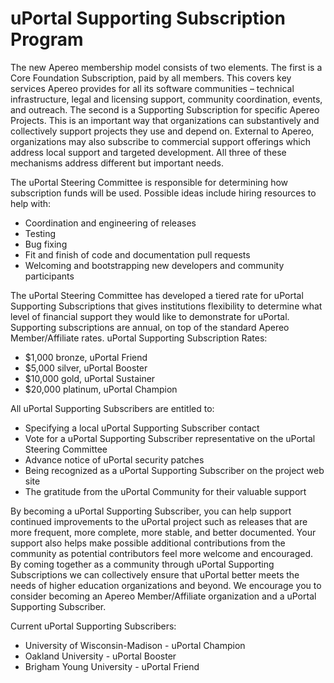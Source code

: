 # uPortal Supporting Subscription Program

The new Apereo membership model consists of two elements. The first is a Core Foundation Subscription, paid by all members. This covers key services Apereo provides for all its software communities – technical infrastructure, legal and licensing support, community coordination, events, and outreach. The second is a Supporting Subscription for specific Apereo Projects. This is an important way that organizations can substantively and collectively support projects they use and depend on. External to Apereo, organizations may also subscribe to commercial support offerings which address local support and targeted development. All three of these mechanisms address different but important needs.

The uPortal Steering Committee is responsible for determining how subscription funds will be used. Possible ideas include hiring resources to help with: 

*   Coordination and engineering of releases
*   Testing
*   Bug fixing
*   Fit and finish of code and documentation pull requests
*   Welcoming and bootstrapping new developers and community participants

The uPortal Steering Committee has developed a tiered rate for uPortal Supporting Subscriptions that gives institutions flexibility to determine what level of financial support they would like to demonstrate for uPortal. Supporting subscriptions are annual, on top of the standard Apereo Member/Affiliate rates.
uPortal Supporting Subscription Rates:

*   $1,000 bronze, uPortal Friend
*   $5,000 silver, uPortal Booster
*   $10,000 gold, uPortal Sustainer
*   $20,000 platinum, uPortal Champion

All uPortal Supporting Subscribers are entitled to:

*   Specifying a local uPortal Supporting Subscriber contact
*   Vote for a uPortal Supporting Subscriber representative on the uPortal Steering Committee 
*   Advance notice of uPortal security patches
*   Being recognized as a uPortal Supporting Subscriber on the project web site
*   The gratitude from the uPortal Community for their valuable support

By becoming a uPortal Supporting Subscriber, you can help support continued improvements to the uPortal project such as releases that are more frequent, more complete, more stable, and better documented. Your support also helps make possible additional contributions from the community as potential contributors feel more welcome and encouraged. By coming together as a community through uPortal Supporting Subscriptions we can collectively ensure that uPortal better meets the needs of higher education organizations and beyond. We encourage you to consider becoming an Apereo Member/Affiliate organization and a uPortal Supporting Subscriber.

Current uPortal Supporting Subscribers:

*   University of Wisconsin-Madison - uPortal Champion
*   Oakland University - uPortal Booster
*   Brigham Young University - uPortal Friend 
